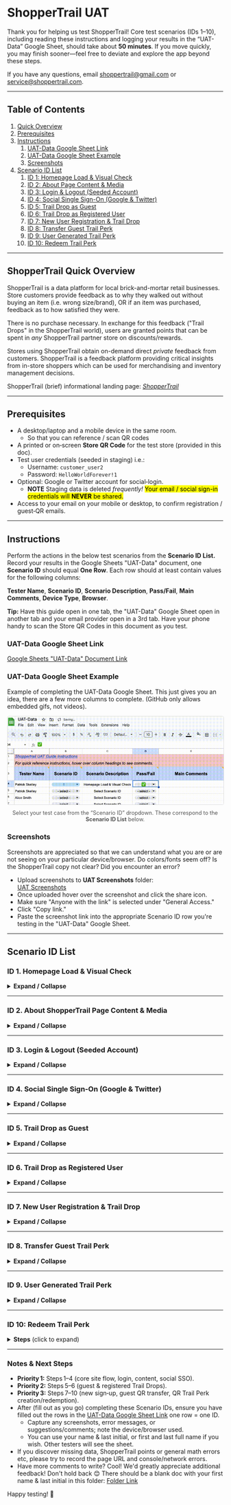 # ShopperTrail UAT

Thank you for helping us test ShopperTrail! Core test scenarios (IDs 1–10), including reading these instructions and logging your results in the “UAT-Data” Google Sheet, should take about **50 minutes**. If you move quickly, you may finish sooner—feel free to deviate and explore the app beyond these steps.

If you have any questions, email shoppertrail@gmail.com or service@shoppertrail.com.

---

## Table of Contents

1. [Quick Overview](#shoppertrail-quick-overview)  
2. [Prerequisites](#prerequisites)  
3. [Instructions](#instructions)  
   1. [UAT-Data Google Sheet Link](#uat-data-google-sheet-link)
   2. [UAT-Data Google Sheet Example](#uat-data-google-sheet-example)
   3. [Screenshots](#screenshots)
4. [Scenario ID List](#scenario-id-list)  
   1. [ID 1: Homepage Load & Visual Check](#id-1-homepage-load--visual-check)  
   2. [ID 2: About Page Content & Media](#id-2-about-shoppertrail-page-content--media)  
   3. [ID 3: Login & Logout (Seeded Account)](#id-3-login--logout-seeded-account)
   4. [ID 4: Social Single Sign-On (Google & Twitter)](#id-4-social-single-signon-google--twitter)
   5. [ID 5: Trail Drop as Guest](#id-5-trail-drop-as-guest)  
   6. [ID 6: Trail Drop as Registered User](#id-6-trail-drop-as-registered-user)  
   7. [ID 7: New User Registration & Trail Drop](#id-7-new-user-registration--trail-drop)  
   8. [ID 8: Transfer Guest Trail Perk](#id-8-transfer-guest-trail-perk)  
   9. [ID 9: User Generated Trail Perk](#id-9-user-generated-trail-perk)  
   10. [ID 10: Redeem Trail Perk](#id-10-redeem-trail-perk)  

---

## ShopperTrail Quick Overview

ShopperTrail is a data platform for local brick-and-mortar retail businesses. Store customers provide feedback as to why they walked out without buying an item (i.e. wrong size/brand), OR if an item was purchased, feedback as to how satisfied they were.  

There is no purchase necessary. In exchange for this feedback ("Trail Drops" in the ShopperTrail world), users are granted points that can be spent in *any* ShopperTrail partner store on discounts/rewards.  

Stores using ShopperTrail obtain on-demand direct *private* feedback from customers. ShopperTrail is a feedback platform providing critical insights from in-store shoppers which can be used for merchandising and inventory management decisions. 

ShopperTrail (brief) informational landing page: <a href="https://shoppertrail.com" target="_blank" rel="noopener"><i>ShopperTrail</i></a>

---

## Prerequisites

- A desktop/laptop and a mobile device in the same room.  
  - So that you can reference / scan QR codes 
- A printed or on‑screen **Store QR Code** for the test store (provided in this doc).  
- Test user credentials (seeded in staging) i.e.:  
  - Username: `customer_user2`  
  - Password: `HelloWorldForever!1`  
- Optional: Google or Twitter account for social‑login. 
    - **NOTE** Staging data is deleted *frequently!* <mark>Your email / social sign-in credentials will **NEVER** be shared.</mark>
- Access to your email on your mobile or desktop, to confirm registration / guest‑QR emails.

---

## Instructions

Perform the actions in the below test scenarios from the **Scenario ID List.** Record your results in the Google Sheets "UAT-Data" document, one **Scenario ID** should equal **One Row**. Each row should at least contain values for the following columns:  

**Tester Name**, **Scenario ID**, **Scenario Description**, **Pass/Fail**, **Main Comments**, **Device Type**, **Browser**.  

**Tip:** Have this guide open in one tab, the "UAT-Data" Google Sheet open in another tab and your email provider open in a 3rd tab. Have your phone handy to scan the Store QR Codes in this document as you test.

### UAT-Data Google Sheet Link

<a href="https://docs.google.com/spreadsheets/d/1IySh1x6vaiKN3oshc-UBUz5yDCohQTiPNfdR_DzeB7U/edit?usp=sharing" target="_blank" rel="noopener">Google Sheets "UAT-Data" Document Link</a> 

### UAT-Data Google Sheet Example

Example of completing the UAT-Data Google Sheet. This just gives you an idea, there are a few more columns to complete. (GitHub only allows embedded gifs, not videos).

  <!-- Figure with GIF -->
  <figure style="margin:0; text-align:center;">
    <img 
      src="./UAT-Data-Screen-Rec.gif" 
      alt="Quick demo of UAT flow" 
      style="max-width:100%; height:auto; border:1px solid #ddd; border-radius:4px;"
    >
    <figcaption style="font-size:0.9em; color:#555; margin-top:0.5rem;">
      Select your test case from the “Scenario ID” dropdown. These correspond to the <strong>Scenario ID List</strong> below.
    </figcaption>
  </figure>

### Screenshots

Screenshots are appreciated so that we can understand what you are or are not seeing on your particular device/browser. Do colors/fonts seem off? Is the ShopperTrail copy not clear? Did you encounter an error?  
  - Upload screenshots to **UAT Screenshots** folder:  
      <a href="https://drive.google.com/drive/folders/1IzFfxT1jxnsi00PgxqbIxyPiDnhVURZw?usp=sharing" target="_blank" rel="noopener">UAT Screenshots</a> 
  - Once uploaded hover over the screenshot and click the share icon.
  - Make sure "Anyone with the link" is selected under "General Access." 
  - Click "Copy link." 
  - Paste the screenshot link into the appropriate Scenario ID row you're testing in the "UAT-Data" Google Sheet.

---

## Scenario ID List  

### ID 1. Homepage Load & Visual Check
<details>
<summary><strong>Expand / Collapse</strong></summary><br>

&ensp;&ensp;**Estimated duration:** <mark>~4 minutes</mark>  

1. **Scenario ID 1:** Navigate to `https://staging.shoppertrail.com`  
2. **Verify:**
   - Branding (logo, fonts, colors) matches the provided screenshots.
   - Note any visual inconsistencies (this is helpful note during all test scenario IDs).
   - Homepage TOP - Main page - logo should fade in/out, in front of a background image.  

   ![Homepage – top](./Homepage_1.jpg)  
   
   - Homepage scrolled down - Main page as user scrolls - Should have buttons:
     1. Login / Register
     2. Scan a ShopperTrail QR
     3. About
   - Should include a link for retailer sign-up info (for "Store" users).
   - Should include ShopperTrail Overview Video.  

   ![Homepage – scroll down](./Homepage_2.jpg)

   - Main video loads and plays (click cover gif or link), no need to watch entire video. Loading timer emoji displays with font (if video loads fast you might not see this).
   - Clicking the ShopperTrail small T-Shirt logo will always return to the main homepage, or if the user's logged in, a T-Shirt logo click goes to user's dashboard.
   - All primary navigation links (Login/Register, Scan a ShopperTrail QR, About) are clickable and lead to the correct pages. Note, Login/Register replaces the page graphics with all auth buttons.
   - On your phone, click the *Scan a ShopperTrail QR* there should be options to show "quick" or "advanced" scanner.
     - Click to show quick scanner and grant browser camera permissions. Ensure ShopperTrail scanner pops up. Hide scanner and exit for now.
3. **Expected:** Page renders cleanly in less than 2 seconds, video playback starts without error, links navigate correctly. ShopperTrail scanner appears.
   - *Note* ShopperTrail scanner will only scan ShopperTrail QR Codes, this is so people can't create fakes.
   - Try to scan a random QR code on the internet if you'd like, this should not work. 

</details>

---

### ID 2. About ShopperTrail Page Content & Media
<details>
<summary><strong>Expand / Collapse</strong></summary><br>

&ensp;&ensp;**Estimated duration:** <mark>~3.5 minutes</mark>  

1. **Scenario ID 2:** Click **About** in the main menu.  
2. **Verify:**  
   - Modal (pop up box) shows informing the user that all information is in one place.
   - Now navigate *back* to the homepage and again *navigate to* the **About** page. The modal should *no longer appear.*
   - Two main sections are available “For Customers” and “For Store Partners.”
     - Clicking one main section should change the table of contents to reflect the proper section.
   - Click and scroll through a few sub-sections of the table of contents to make sure there are no glitches. No need to read everything.
   - Click a sub-section with a video thumbnail (camcorder emoji). Ensure video plays on click. No need to view the whole video.
3. **Expected:** Content is present and legible for the associated **About** page sections; video playback initiates on tap/click.

</details>

---

### ID 3. Login & Logout (Seeded Account)
<details>
<summary><strong>Expand / Collapse</strong></summary><br>

&ensp;&ensp;**Estimated duration:** <mark>~4.75 minutes</mark>  

1. **Scenario ID 3:** Navigate to **Login / Register**, enter pre-seeded credentials.  
   - Username: `customer_user2`  
   - Password: `HelloWorldForever!1`  
2. Using the top menu Click "Account" > "Edit Profile" and change values of `How often do you shop in stores?` or `Zip` to a new selection or value.
   - *Please DO NOT* change username or email.
   - *Please DO NOT* delete account or change password.
3. On the main user dashboard click "My Stores and Points" towards the bottom, click "ABC Store." 
4. **Verify:**  
   - Successful login redirects to the user dashboard. Note, clicking the t-shirt logo brings you back to the dashboard now (since you are logged into an account).
   - There should be at least 5 points in this account. Note "Locked-in Points" are points that have been used to generate a "Trail Perk" they are ready to be redeemed.
   - Account changes took place (step 2), verify this by clicking "Edit Profile" again.
   - Verify the details for "ABC Store" come up when clicked (step 3).
   - "Account "> "Logout" correctly ends the session and shows a logout page. Click back to the homepage by clicking the T-Shirt logo.  
5. **Expected:** Login/logout and basic dashboard and store info render properly. "Account" > "Edit Profile" flow works.  

</details>

---

### ID 4. Social Single Sign‑On (Google & Twitter)
<details>
<summary><strong>Expand / Collapse</strong></summary>

&ensp;&ensp;**Estimated duration:** <mark>~5.75 minutes</mark>  

1. **Scenario ID 4:** Navigate to **Login / Register**, choose **Google Sign-in** or **X-Twitter Sign-in**.
   - If you are already logged in with Google or X/Twitter in your browser, you may not need to verify your social account.
   - Reminder:
     - Your single sign-on email is *not* retained, it is in a `staging` environment where data gets deleted frequently.
     - You are also <mark>free to delete your account manually at anytime</mark> via "Account" > "Delete Account."
     - If you don't have a Google or X/Twitter account or if you prefer not to do this **Scenario ID 4**, feel free to skip.
2. Since single sign-on is used, ShopperTrail asks 2 additional questions to register a user profile.
   - How frequently you shop in physical stores
   - Your zip code
3. Once logged in, click "Account" > "Edit Profile" change your `username` or `How often do you shop in stores?` or `Zip`.
4. Once logged in, click "Account" > "Edit Profile" change your email *if you have another email address you can access to verify.*
5. **Verify:**  
    - After click of Google or X/Twitter sign-on, verify OAuth popup from that service provider works and allows you to complete authentication, if you're not already logged in (step 1).
    - After answering (step 2) questions, verify that you are signed in to ShopperTrail by clicking on the *ShopperTrail app dashboard* link. You can also click the t-shirt logo.
      - You should see a message that indicates your username and that it can be changed if you wish.
      - You should see a pop-up that says something like "As a member, you increased your Trail Drop submission limit..." 
        - Log out and log-in a few times, verify that this pop-up no longer appears. 
    - Verify (step 3) took place by clicking again "Account" > "Edit Profile."
    - Verify (step 4) *if you completed this.* Log-in again with single sign-on and check "Account" > "Edit Profile" your new email should be listed.
6. **Expected:** Social login completes successfully, account is created, and session persists. 
   - Delete your account if you wish ("Account" > "Delete Account"). You can re-test this Scenario ID 4 if you'd like. 

</details>

---

### ID 5. Trail Drop as Guest
<details>
<summary><strong>Expand / Collapse</strong></summary>

&ensp;&ensp;**Estimated duration:** <mark>~6.25 minutes</mark>  

1. **Scenario ID 5:**  This scenario tests the core ShopperTrail feedback feature for *Guests.*  

    Leaving feedback (called a "Trail Drop") for a store, typically constitutes why a shopper left without buying an item (wrong style/brand). Although feedback can also be that they were *happy* to find/purchase an item in-stock. Providing feedback as a guest does not require a ShopperTrail account. 
   - Make sure you are logged out of ShopperTrail. Now, on your mobile device, open the camera (or the ShopperTrail QR‑scanner) and scan the **Store QR Code** below. Note, in the real world this may be at the store's counter or posted inside the door. The below code is a fictional store. 
   <p align="center">
      <img src="./d4202c13-b359-4193-b355-cf046beff83c.png" alt="ABC QR Code">
   </p>
   <strong>Click “Trail Drop Form”</strong> to begin filling out the form. Which should look like the below.
   
   ![Trail Drop Form](./Trail_Drop_Form.jpg)  
   
   Simply invent a scenario where you did not (or did) find what you were looking for, and why you did not make a purchase (or, if you did purchase, how satisfied were you). After the form is submitted, you should arrive at the Trail Perk screen (below) this tells you of your earned points. 
   
   ![Trail Perk Earned](./Trail_Perk_Earned.jpg)  
   
   Add an email address to which to send your earned points - Trail Perk QR code.
2. **Verify:**  
   - A confirmation screen appears. You've just earned ShopperTrail points without having an account. The points are in the QR Code. 
   - Check that the copy makes sense, you can copy / save the token, take a screenshot, or email your QR code to yourself (or anywhere). 
   - Detailed Guest Guide is available on this screen too as a refresher of the process. 
   - No account is required to gain points.  
   - Check email, ShopperTrail Trail Perk should have arrived in your inbox (spam/updates/promotions)
3. **Repeat:** Scan again, choose another scenario, if you did not make a purchase last time maybe you select that you did make a purchase this time. Rate satisfaction, etc. Submit.  
4. **Expected:** Both submissions succeed, Trail Perk Earned screen is displayed, Trail Perk is understandable and can be emailed.

</details>

---

### ID 6. Trail Drop as Registered User
<details>
<summary><strong>Expand / Collapse</strong></summary>

&ensp;&ensp;**Estimated duration:** <mark>~3.5 minutes</mark>  

1. **Scenario ID 6:** Log in with your ShopperTrail user.  
   - You may use your ShopperTrail account created via Social Sign-On (ID 4) i.e. Google. Or you may use the seeded account, which is:
      - Username: `customer_user2`  
      - Password: `HelloWorldForever!1` 
2. **Step:** After log-in, click "QR Code Scanners", scan the **Store QR Code** (provided again below) and submit a Trail Drop (purchase or no‑purchase).  
   <p align="center">
      <img src="./d4202c13-b359-4193-b355-cf046beff83c.png" alt="ABC QR Code">
   </p>
   <strong>Screen should appear</strong> as below after scan, this is what a logged in user sees after scanning a store's QR Code: 

   ![Logged In User Scan Screen](./Logged_In_User_Scan.jpg)  

3. **Verify:**  
   - Submission is recorded to your account (check **Dashboard**).
   - You should get more points for a logged in submission i.e. if Guest points were 3.5, then as a logged-in user you should get 5 points.  
   
   <strong>Screen should appear</strong> as below after form submission:  

   ![Logged In User TD Complete Screen](./Logged_In_User_Complete.jpg)  
  
4. **Expected:** Form loads, submission and points are tied to your logged in user profile.

</details>

---

### ID 7. New User Registration & Trail Drop
<details>
<summary><strong>Expand / Collapse</strong></summary>

&ensp;&ensp;**Estimated duration:** <mark>~5.5 minutes</mark>  

1. **Scenario ID 7:** Register/fill out a Trail Drop in one of two ways **(A) or (B)** listed below. Indicate which you chose in comments.
   - **(A)** Navigate to `https://staging.shoppertrail.com`, click **Login / Register**, click **Register**, register/activate an account, login *then* scan the store's QR code to submit the Trail Drop
   - **(B)** First scan the QR code (again, provided below), then click the "Register" tab, complete standard registration and then finish the flow after the scan (this should be saved for your so you don't have to scan again).
   <p align="center">
      <img src="./d4202c13-b359-4193-b355-cf046beff83c.png" alt="ABC QR Code">
   </p>
   Note: You may need to login and delete other accounts you have created so that you do not get an "email already in use" error. Also if you choose <strong>(B)</strong> you should be able to register via Single Sign‑On (Google & Twitter) if you wish.
2. **Verify:**  
   - Account activation email (if using conventional registration) arrives. Check spam/updates folders. 
   - After email activation (click link in email), you can log in.  
   - Trail Drop submission via registered/logged in account gives 30% more points than *Guest* (i.e. 10 member vs 7 guest, or 5 member vs 3.5 guest)
   - Evaluate screens that explain steps (register after scan, activate, login, continue with scan), are they intuitive? 
3. **Expected:** Flow “Sign Up → Activate → Submit” completes end‑to‑end.

</details>

---

### ID 8. Transfer Guest Trail Perk
<details>
<summary><strong>Expand / Collapse</strong></summary>

&ensp;&ensp;**Estimated duration:** <mark>~4.5 minutes</mark>  

1. **Scenario ID 8:** On your mobile, scan one of the **Guest QR Codes** generated in Step 5 that you emailed to yourself. 
2. **Verify:**  
   - You’re prompted to log in (if not already).  
   - You may use your social sign-on (Google or X/Twitter) (ID 4) or a normal registered account (ID 7) 
   - Upon login, confirm that you wish to transfer points to your account. Now verify points from the guest code are credited to your account balance.  
   - Attempting to redeem the same guest code again should be disallowed.  
3. **Expected:** Points credit succeeds once, further attempts yield an error message.

Note: As an alternative to scanning one of your **Guest QR Codes**, you can try to transfer a guest token. 
   - Copy + paste your Guest Trail Perk's token (UUID) listed in the email you sent to yourself after submitting a guest Trail Drop. 
   - In your logged in account, navigate to "Nav" > "Add Guest Tokens" paste in your guest token and click "Add Tokens!" 
   - This allows for adding many tokens (and associated points) at once to an account. 
   - If you did performed this alternative/additional method of adding guest points to your account, please indicate this in the "UAT-Data" Google Sheet.
   - You can do both methods if you created/emailed/saved more than one Guest Trail Perk. 
   - In the real world, people may create many Guest Trail Perks before creating an account. 

</details>

---

### ID 9. User Generated Trail Perk
<details>
<summary><strong>Expand / Collapse</strong></summary>

&ensp;&ensp;**Estimated duration:** <mark>~6 minutes</mark>  

1. **Scenario ID 9:** In your logged in account, navigate to "Nav" > "Create Trail Perk"
   - Read some of the copy. What Trail Perks are, how to create and use them. 
   - Make a selection for type of Trail Perk you'd like to create. A "General Trail Perk" can be redeemed anywhere but uses 95% of your points. 
   A store specific Trail Perk, is created at 100% point value, but can only be used at that particular store. 
   - In the first selection dropdown you should have options of "General Trail Perk" and then a list of stores at which you have points and point totals. Note: There is only 1 store in staging / UAT. 
2. **Verify:**  
   - You understand the copy. I tried to keep it as simple and minimal as possible while also providing additional dropdowns and detail if needed.
   - You can create a Trail Perk.
   - Upon creation, the Trail Perk Created screen is displayed. See below.  

   ![Trail Perk Created](./Trail_Perk_Created_Screen.jpg)  

   - The Trail Perk Created screen should let you know if it is a General or Store Specific Trail Perk. How much it's worth and the QR image itself. 
   - Navigate to "Nav" > "My Trail Perks" (you may need to refresh the page if "My Trail Perks" is not listed)
   - Verify that your newly created Trail Perk is listed. 
   - Note: When you create a Trail Perk, this is now ready to be redeemed and goes to your "Locked-in Points" user dashboad total.
3. **Expected:** Points credit succeeds once, further attempts yield an error message.

</details>

---

### ID 10: Redeem Trail Perk
<details>
<summary><strong>Steps</strong> (click to expand)</summary>

&ensp;&ensp;**Estimated duration:** <mark>~5 minutes</mark>  

1. **Scenario ID 10:**
   - In your logged in account, go to **Nav > My Trail Perks**.
      - You should now have a user generated trail perk (Test ID 9)
   - Click **Details...** on any available perk.  

     ![Trail Perk Details](./Trail_Perk_Details.jpg)

   Context: ShopperTrail users would typically create a Trail Perk matching a store’s 
   point-based offer—for example, a 50-point perk to claim a free coffee at a deli. 
   At checkout, user would open that perk and swipe the slider *in front* of a store associate, instantly redeeming the reward.
   - Before you redeem make a mental note of the first 3 characters of the Trail Perk Token (example format: `d4202c13-b359-4193-b355-cf046beff83c`)

2. **Redeem**     
   - Swipe the slider.  
   - Confirm the alert.

3. **Verify**  
   - The detail view updates to “Redeemed.”  
   - That perk with the first 3 characters you noted, is gone. Check  **Nav > My Trail Perks**. If you only created one Trail Perk then there should be nothing under **My Trail Perks**.  
     ![Trail Perk Redeemed](./Trail_Perk_Details_Redeemed.jpg)

**Expected Result:**  
The selected Trail Perk is redeemed and removed from the “My Trail Perks” list.

</details>

---

### Notes & Next Steps

- **Priority 1:** Steps 1–4 (core site flow, login, content, social SSO).  
- **Priority 2:** Steps 5–6 (guest & registered Trail Drops).  
- **Priority 3:** Steps 7–10 (new sign‑up, guest QR transfer, QR Trail Perk creation/redemption).  
- After (fill out as you go) completing these Scenario IDs, ensure you have filled out the rows in the [UAT-Data Google Sheet Link](#uat-data-google-sheet-link) one row = one ID.
   - Capture any screenshots, error messages, or suggestions/comments; note the device/browser used.
   - You can use your name & last initial, or first and last full name if you wish. Other testers will see the sheet.  
- If you discover missing data, ShopperTrail points or general math errors etc, please try to record the page URL and console/network errors.
- Have more comments to write? Cool! We'd greatly appreciate additional feedback! Don't hold back 😊 There should be a blank doc with your first name & last initial in this folder:
<a href="https://drive.google.com/drive/folders/1VChj_wanoMJUNUdKxlDzv4MZufReLPBY?usp=sharing" target="_blank" rel="noopener">Folder Link</a> 

Happy testing! 🎉  
